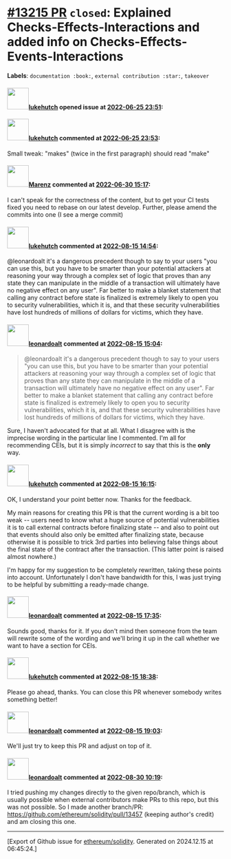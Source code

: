 # [\#13215 PR](https://github.com/ethereum/solidity/pull/13215) `closed`: Explained Checks-Effects-Interactions and added info on Checks-Effects-Events-Interactions
**Labels**: `documentation :book:`, `external contribution :star:`, `takeover`


#### <img src="https://avatars.githubusercontent.com/u/811305?u=b2a7f87d77c4fd8a388b45691c92912df24ea6e1&v=4" width="50">[lukehutch](https://github.com/lukehutch) opened issue at [2022-06-25 23:51](https://github.com/ethereum/solidity/pull/13215):



#### <img src="https://avatars.githubusercontent.com/u/811305?u=b2a7f87d77c4fd8a388b45691c92912df24ea6e1&v=4" width="50">[lukehutch](https://github.com/lukehutch) commented at [2022-06-25 23:53](https://github.com/ethereum/solidity/pull/13215#issuecomment-1166380685):

Small tweak: "makes" (twice in the first paragraph) should read "make"

#### <img src="https://avatars.githubusercontent.com/u/424752?u=2d50de05ec528b9b84f8b905a56e90669b0f8927&v=4" width="50">[Marenz](https://github.com/Marenz) commented at [2022-06-30 15:17](https://github.com/ethereum/solidity/pull/13215#issuecomment-1171349355):

I can't speak for the correctness of the content, but to get your CI tests fixed you need to rebase on our latest develop.
Further, please amend the commits into one (I see a merge commit)

#### <img src="https://avatars.githubusercontent.com/u/811305?u=b2a7f87d77c4fd8a388b45691c92912df24ea6e1&v=4" width="50">[lukehutch](https://github.com/lukehutch) commented at [2022-08-15 14:54](https://github.com/ethereum/solidity/pull/13215#issuecomment-1215107546):

@leonardoalt it's a dangerous precedent though to say to your users "you can use this, but you have to be smarter than your potential attackers at reasoning your way through a complex set of logic that proves than any state they can manipulate in the middle of a transaction will ultimately have no negative effect on any user". Far better to make a blanket statement that calling any contract before state is finalized is extremely likely to open you to security vulnerabilities, which it is, and that these security vulnerabilities have lost hundreds of millions of dollars for victims, which they have.

#### <img src="https://avatars.githubusercontent.com/u/504195?u=ce2facd14af9fd474ebff49f0d44891f56f7500f&v=4" width="50">[leonardoalt](https://github.com/leonardoalt) commented at [2022-08-15 15:04](https://github.com/ethereum/solidity/pull/13215#issuecomment-1215129376):

> @leonardoalt it's a dangerous precedent though to say to your users "you can use this, but you have to be smarter than your potential attackers at reasoning your way through a complex set of logic that proves than any state they can manipulate in the middle of a transaction will ultimately have no negative effect on any user". Far better to make a blanket statement that calling any contract before state is finalized is extremely likely to open you to security vulnerabilities, which it is, and that these security vulnerabilities have lost hundreds of millions of dollars for victims, which they have.

Sure, I haven't advocated for that at all. What I disagree with is the imprecise wording in the particular line I commented. I'm all for recommending CEIs, but it is simply *incorrect* to say that this is the **only** way.

#### <img src="https://avatars.githubusercontent.com/u/811305?u=b2a7f87d77c4fd8a388b45691c92912df24ea6e1&v=4" width="50">[lukehutch](https://github.com/lukehutch) commented at [2022-08-15 16:15](https://github.com/ethereum/solidity/pull/13215#issuecomment-1215272979):

OK, I understand your point better now. Thanks for the feedback.

My main reasons for creating this PR is that the current wording is a bit too weak -- users need to know what a huge source of potential vulnerabilities it is to call external contracts before finalizing state -- and also to point out that events should also only be emitted after finalizing state, because otherwise it is possible to trick 3rd parties into believing false things about the final state of the contract after the transaction. (This latter point is raised almost nowhere.)

I'm happy for my suggestion to be completely rewritten, taking these points into account. Unfortunately I don't have bandwidth for this, I was just trying to be helpful by submitting a ready-made change.

#### <img src="https://avatars.githubusercontent.com/u/504195?u=ce2facd14af9fd474ebff49f0d44891f56f7500f&v=4" width="50">[leonardoalt](https://github.com/leonardoalt) commented at [2022-08-15 17:35](https://github.com/ethereum/solidity/pull/13215#issuecomment-1215463804):

Sounds good, thanks for it. If you don't mind then someone from the team will rewrite some of the wording and we'll bring it up in the call whether we want to have a section for CEIs.

#### <img src="https://avatars.githubusercontent.com/u/811305?u=b2a7f87d77c4fd8a388b45691c92912df24ea6e1&v=4" width="50">[lukehutch](https://github.com/lukehutch) commented at [2022-08-15 18:38](https://github.com/ethereum/solidity/pull/13215#issuecomment-1215596315):

Please go ahead, thanks. You can close this PR whenever somebody writes something better!

#### <img src="https://avatars.githubusercontent.com/u/504195?u=ce2facd14af9fd474ebff49f0d44891f56f7500f&v=4" width="50">[leonardoalt](https://github.com/leonardoalt) commented at [2022-08-15 19:03](https://github.com/ethereum/solidity/pull/13215#issuecomment-1215618122):

We'll just try to keep this PR and adjust on top of it.

#### <img src="https://avatars.githubusercontent.com/u/504195?u=ce2facd14af9fd474ebff49f0d44891f56f7500f&v=4" width="50">[leonardoalt](https://github.com/leonardoalt) commented at [2022-08-30 10:19](https://github.com/ethereum/solidity/pull/13215#issuecomment-1231466381):

I tried pushing my changes directly to the given repo/branch, which is usually possible when external contributors make PRs to this repo, but this was not possible. So I made another branch/PR: https://github.com/ethereum/solidity/pull/13457 (keeping author's credit) and am closing this one.


-------------------------------------------------------------------------------



[Export of Github issue for [ethereum/solidity](https://github.com/ethereum/solidity). Generated on 2024.12.15 at 06:45:24.]
